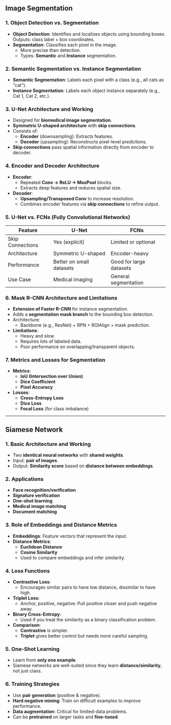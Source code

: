 ## **Image Segmentation**

### **1. Object Detection vs. Segmentation**
- **Object Detection**: Identifies and localizes objects using bounding boxes. Outputs: class label + box coordinates.
- **Segmentation**: Classifies each pixel in the image.
  - More precise than detection.
  - Types: **Semantic** and **Instance** segmentation.

### **2. Semantic Segmentation vs. Instance Segmentation**
- **Semantic Segmentation**: Labels each pixel with a class (e.g., all cats as "cat").
- **Instance Segmentation**: Labels each object instance separately (e.g., Cat 1, Cat 2, etc.).

### **3. U-Net Architecture and Working**
- Designed for **biomedical image segmentation**.
- **Symmetric U-shaped architecture** with **skip connections**.
- Consists of:
  - **Encoder** (downsampling): Extracts features.
  - **Decoder** (upsampling): Reconstructs pixel-level predictions.
- **Skip connections** pass spatial information directly from encoder to decoder.

### **4. Encoder and Decoder Architecture**
- **Encoder**:
  - Repeated **Conv -> ReLU -> MaxPool** blocks.
  - Extracts deep features and reduces spatial size.
- **Decoder**:
  - **Upsampling/Transposed Conv** to increase resolution.
  - Combines encoder features via **skip connections** to refine output.

### **5. U-Net vs. FCNs (Fully Convolutional Networks)**
| Feature | U-Net | FCNs |
|--------|------|------|
| Skip Connections | Yes (explicit) | Limited or optional |
| Architecture | Symmetric U-shaped | Encoder-heavy |
| Performance | Better on small datasets | Good for large datasets |
| Use Case | Medical imaging | General segmentation |

### **6. Mask R-CNN Architecture and Limitations**
- **Extension of Faster R-CNN** for instance segmentation.
- Adds a **segmentation mask branch** to the bounding box detection.
- Architecture:
  - Backbone (e.g., ResNet) + RPN + ROIAlign + mask prediction.
- **Limitations**:
  - Heavy and slow.
  - Requires lots of labeled data.
  - Poor performance on overlapping/transparent objects.

### **7. Metrics and Losses for Segmentation**
- **Metrics**:
  - **IoU (Intersection over Union)**
  - **Dice Coefficient**
  - **Pixel Accuracy**
- **Losses**:
  - **Cross-Entropy Loss**
  - **Dice Loss**
  - **Focal Loss** (for class imbalance)

---

## **Siamese Network**

### **1. Basic Architecture and Working**
- Two **identical neural networks** with **shared weights**.
- Input: **pair of images**.
- Output: **Similarity score** based on **distance between embeddings**.

### **2. Applications**
- **Face recognition/verification**
- **Signature verification**
- **One-shot learning**
- **Medical image matching**
- **Document matching**

### **3. Role of Embeddings and Distance Metrics**
- **Embeddings**: Feature vectors that represent the input.
- **Distance Metrics**:
  - **Euclidean Distance**
  - **Cosine Similarity**
  - Used to compare embeddings and infer similarity.

### **4. Loss Functions**
- **Contrastive Loss**:
  - Encourages similar pairs to have low distance, dissimilar to have high.
- **Triplet Loss**:
  - Anchor, positive, negative: Pull positive closer and push negative away.
- **Binary Cross-Entropy**:
  - Used if you treat the similarity as a binary classification problem.
- **Comparison**:
  - **Contrastive** is simpler.
  - **Triplet** gives better control but needs more careful sampling.

### **5. One-Shot Learning**
- Learn from **only one example**.
- Siamese networks are well-suited since they learn **distance/similarity**, not just class.

### **6. Training Strategies**
- Use **pair generation** (positive & negative).
- **Hard negative mining**: Train on difficult examples to improve performance.
- **Data augmentation**: Critical for limited-data problems.
- Can be **pretrained** on larger tasks and **fine-tuned**.
